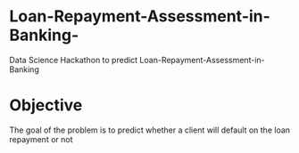 # Loan-Repayment-Assessment-in-Banking-
Data Science Hackathon to predict Loan-Repayment-Assessment-in-Banking
# Objective
The goal of the problem is to predict whether a client will default on the loan repayment or not

 


